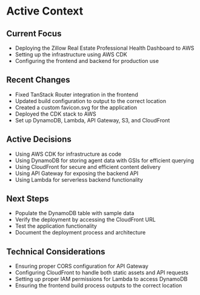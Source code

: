 # Active Context

## Current Focus
- Deploying the Zillow Real Estate Professional Health Dashboard to AWS
- Setting up the infrastructure using AWS CDK
- Configuring the frontend and backend for production use

## Recent Changes
- Fixed TanStack Router integration in the frontend
- Updated build configuration to output to the correct location
- Created a custom favicon.svg for the application
- Deployed the CDK stack to AWS
- Set up DynamoDB, Lambda, API Gateway, S3, and CloudFront

## Active Decisions
- Using AWS CDK for infrastructure as code
- Using DynamoDB for storing agent data with GSIs for efficient querying
- Using CloudFront for secure and efficient content delivery
- Using API Gateway for exposing the backend API
- Using Lambda for serverless backend functionality

## Next Steps
- Populate the DynamoDB table with sample data
- Verify the deployment by accessing the CloudFront URL
- Test the application functionality
- Document the deployment process and architecture

## Technical Considerations
- Ensuring proper CORS configuration for API Gateway
- Configuring CloudFront to handle both static assets and API requests
- Setting up proper IAM permissions for Lambda to access DynamoDB
- Ensuring the frontend build process outputs to the correct location